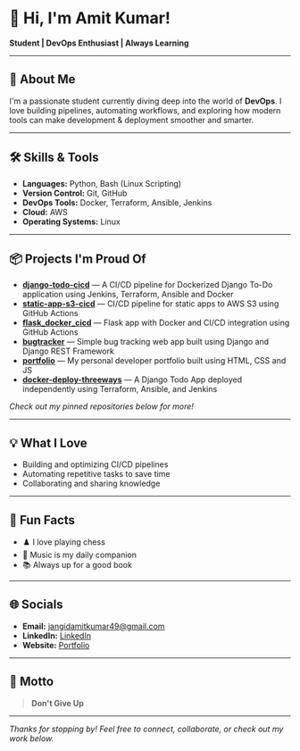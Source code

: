 # 👋 Hi, I'm Amit Kumar!

**Student | DevOps Enthusiast | Always Learning**

---

## 🚀 About Me

I'm a passionate student currently diving deep into the world of **DevOps**. I love building pipelines, automating workflows, and exploring how modern tools can make development & deployment smoother and smarter.

---

## 🛠️ Skills & Tools

- **Languages:** Python, Bash (Linux Scripting)
- **Version Control:** Git, GitHub
- **DevOps Tools:** Docker, Terraform, Ansible, Jenkins
- **Cloud:** AWS
- **Operating Systems:** Linux

---

## 📦 Projects I'm Proud Of

- [**django-todo-cicd**](#) — A CI/CD pipeline for Dockerized Django To-Do application using Jenkins, Terraform, Ansible and Docker
- [**static-app-s3-cicd**](#) — CI/CD pipeline for static apps to AWS S3 using GitHub Actions
- [**flask_docker_cicd**](#) — Flask app with Docker and CI/CD integration using GitHub Actions
- [**bugtracker**](#) — Simple bug tracking web app built using Django and Django REST Framework
- [**portfolio**](#) — My personal developer portfolio built using HTML, CSS and JS
- [**docker-deploy-threeways**](#) — A Django Todo App deployed independently using Terraform, Ansible, and Jenkins

*Check out my pinned repositories below for more!*

---

## 💡 What I Love

- Building and optimizing CI/CD pipelines
- Automating repetitive tasks to save time
- Collaborating and sharing knowledge

---

## 🎲 Fun Facts

- ♟️ I love playing chess
- 🎵 Music is my daily companion
- 📚 Always up for a good book

---

## 🌐 Socials

<!-- Add your links below -->
- **Email:** jangidamitkumar49@gmail.com
- **LinkedIn:** [LinkedIn](https://www.linkedin.com/in/jangid-amitkumar)
- **Website:** [Portfolio](https://amitkumar0128.github.io/portfolio/)

---

## 🏁 Motto

> **Don't Give Up**

---

*Thanks for stopping by! Feel free to connect, collaborate, or check out my work below.*
